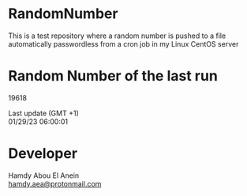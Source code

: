 # RandomNumber    
This is a test repository where a random number is pushed to a file automatically passwordless from a cron job in my Linux CentOS server    
# Random Number of the last run   
19618
      
Last update (GMT +1)    
01/29/23 06:00:01
# Developer    
Hamdy Abou El Anein   
hamdy.aea@protonmail.com
